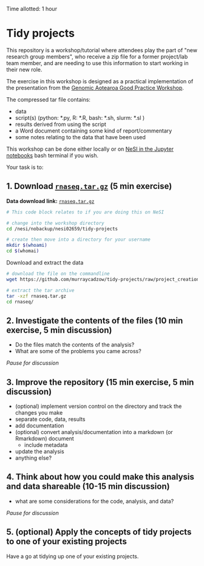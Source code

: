 Time allotted: 1 hour

# Tidy projects


This repository is a workshop/tutorial where attendees play the part of "new research group members", who receive a zip file for a former project/lab team member, and are needing to use this information to start working in their new role.

The exercise in this workshop is designed as a practical implementation of the presentation from the [Genomic Aotearoa Good Practice Workshop](https://github.com/GenomicsAotearoa/ga-good-practice).


The compressed tar file contains:

- data
- script(s) (python: *.py, R: *.R, bash: *.sh, slurm: *.sl )
- results derived from using the script
- a Word document containing some kind of report/commentary 
- some notes relating to the data that have been used

This workshop can be done either locally or on [NeSI in the Jupyter notebooks](https://jupyter.nesi.org.nz/hub/login?next=/hub/) bash terminal if you wish.

Your task is to:

## 1. Download [`rnaseq.tar.gz`](https://github.com/murraycadzow/tidy-projects/raw/project_creation/rnaseq.tar.gz) (5 min exercise)


**Data download link:** [`rnaseq.tar.gz`](https://github.com/murraycadzow/tidy-projects/raw/project_creation/rnaseq.tar.gz)

```bash
# This code block relates to if you are doing this on NeSI

# change into the workshop directory
cd /nesi/nobackup/nesi02659/tidy-projects

# create then move into a directory for your username
mkdir $(whoami)
cd $(whomai)
```


Download and extract the data
```bash
# download the file on the commandline
wget https://github.com/murraycadzow/tidy-projects/raw/project_creation/rnaseq.tar.gz

# extract the tar archive
tar -xzf rnaseq.tar.gz
cd rnaseq/
```

## 2. Investigate the contents of the files (10 min exercise, 5 min discussion)
   
- Do the files match the contents of the analysis?
- What are some of the problems you came across?

_Pause for discussion_


## 3. Improve the repository (15 min exercise, 5 min discussion)
   
- (optional) implement version control on the directory and track the changes you make
- separate code, data, results
- add documentation
- (optional) convert analysis/documentation into a markdown (or Rmarkdown) document
   - include metadata
- update the analysis
- anything else?

## 4. Think about how you could make this analysis and data shareable (10-15 min discussion)
   
- what are some considerations for the code, analysis, and data?

_Pause for discussion_

## 5. (optional) Apply the concepts of tidy projects to one of your existing projects    

Have a go at tidying up one of your existing projects.



